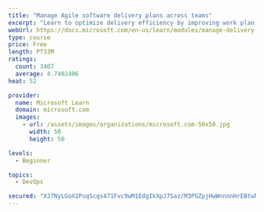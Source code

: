 ```yaml
---
title: "Manage Agile software delivery plans across teams"
excerpt: "Learn to optimize delivery efficiency by improving work plan visibility across teams."
webUrl: https://docs.microsoft.com/en-us/learn/modules/manage-delivery-plans/
type: course
price: Free
length: PT33M
ratings:
  count: 3407
  average: 4.7402406
heat: 52

provider:
  name: Microsoft Learn
  domain: microsoft.com
  images:
    - url: /assets/images/organizations/microsoft.com-50x50.jpg
      width: 50
      height: 50

levels:
  - Beginner

topics:
  - DevOps

secured: "XJ7NyLGoX1PuqScqs471Fvc9wM1EdgIkXpJ7Saz/M3PGZpjHwWnnnnHrEBtwNpZ4Xz8V/xdnthVOqeyE1CEo5tAsAjuGVlw4mL3puDi9Whf8iCYtOe5QVlIbyV5fhhwj0Dn6TjTMysB3F1jOEML8in2Ad/6ZGHPP1DceSGmtQkBX7TvZur8XFfuuLr5LQ7gNdpCGa4XQwly5RXePNIz6R7FghbM8dzUnmWLl9WT47yi/hF24Il3zi05TbbIvKEvDZH1UKtPZKNz7XdkJ9QXZdJP1m1X6yg6uxCJyF7Txt4LEzKasZ/HiMyD2sp7Gyo7kMn2XLcGjBFaejof/M1DKLNkIMbetMthyBJPAYAyTZR9TkK6cHWt5uIy12lmHrdf3oUzpFk8pVaHkJ6jKBv1OEvvAgDScACnOQBIoPnuvklk=;dJbWg8r2fafiX3XZ6hHaaA=="
---
```


